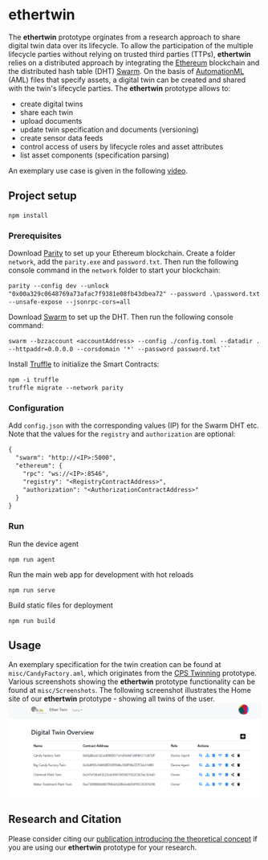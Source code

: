 # ethertwin
The **ethertwin** prototype orginates from a research approach to share digital twin data over its lifecycle.
To allow the participation of the multiple lifecycle parties without relying on trusted third parties (TTPs), **ethertwin** relies on a distributed approach by integrating the [Ethereum](ethereum.org) blockchain and the distributed hash table (DHT) [Swarm](swarm.ethereum.org).
On the basis of [AutomationML](https://www.automationml.org/) (AML) files that specify assets, a digital twin can be created and shared with the twin's lifecycle parties.
The **ethertwin** prototype allows to:
- create digital twins
- share each twin  
- upload documents
- update twin specification and documents (versioning)
- create sensor data feeds
- control access of users by lifecycle roles and asset attributes
- list asset components (specification parsing)

An exemplary use case is given in the following [video](https://drive.google.com/open?id=1Bq8xNVj2TEluJ3_-DK3eLaDQvqv9rLQ8).

## Project setup
```
npm install
```

### Prerequisites

Download [Parity](https://github.com/paritytech/parity-ethereum/releases) to set up your Ethereum blockchain. Create a folder `network`, add the `parity.exe` and `password.txt`.
Then run the following console command in the `network` folder to start your blockchain:
```
parity --config dev --unlock "0x00a329c0648769a73afac7f9381e08fb43dbea72" --password .\password.txt --unsafe-expose --jsonrpc-cors=all
```

Download [Swarm](https://swarm.ethereum.org/downloads/) to set up the DHT. 
Then run the following console command:
```
swarm --bzzaccount <accountAddress> --config ./config.toml --datadir . --httpaddr=0.0.0.0 --corsdomain '*' --password password.txt```
```

Install [Truffle](https://github.com/trufflesuite/truffle) to initialize the Smart Contracts:
```
npm -i truffle
truffle migrate --network parity
```

### Configuration
Add `config.json` with the corresponding values (IP) for the Swarm DHT etc.
Note that the values for the `registry` and `authorization` are optional:
```
{
  "swarm": "http://<IP>:5000",
  "ethereum": {
    "rpc": "ws://<IP>:8546",
    "registry": "<RegistryContractAddress>",
    "authorization": "<AuthorizationContractAddress>"
  }
}
```

### Run
Run the device agent
```
npm run agent
```

Run the main web app for development with hot reloads
```
npm run serve
```

Build static files for deployment
```
npm run build
```

## Usage
An exemplary specification for the twin creation can be found at `misc/CandyFactory.aml`, which originates from the [CPS Twinning](https://github.com/sbaresearch/cps-twinning) prototype. 
Various screenshots showing the **ethertwin** prototype functionality can be found at `misc/Screenshots`. The following screenshot illustrates the Home site of our
**ethertwin** prototype - showing  all twins of the user.
![Start page of the **ethertwin** prototype](./misc/Screenshots/Screenshot_Home.PNG "Start page of the **ethertwin** prototype")


## Research and Citation
Please consider citing our [publication introducing the theoretical concept](https://link.springer.com/chapter/10.1007/978-3-030-22479-0_15) 
if you are using our **ethertwin** prototype for your research. 